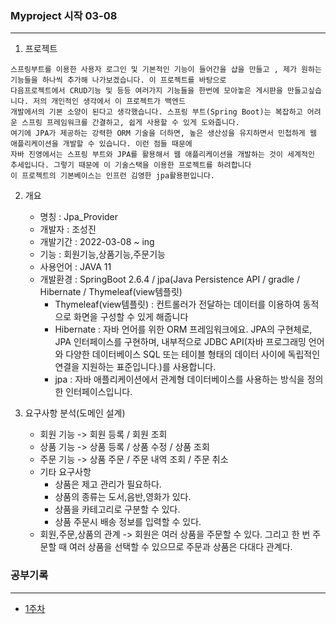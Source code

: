 ### Myproject 시작 03-08
---


1. 프로젝트
```
스프링부트를 이용한 사용자 로그인 및 기본적인 기능이 들어간을 샵을 만들고 , 제가 원하는 기능들을 하나씩 추가해 나가보겠습니다. 이 프로젝트를 바탕으로 
다음프로젝트에서 CRUD기능 및 등등 여러가지 기능들을 한번에 모아놓은 게시판을 만들고싶습니다. 저의 개인적인 생각에서 이 프로젝트가 백엔드
개발에서의 기본 소양이 된다고 생각했습니다. 스프링 부트(Spring Boot)는 복잡하고 어려운 스프링 프레임워크를 간결하고, 쉽게 사용할 수 있게 도와줍니다.
여기에 JPA가 제공하는 강력한 ORM 기술을 더하면, 높은 생산성을 유지하면서 민첩하게 웹 애플리케이션을 개발할 수 있습니다. 이런 점들 때문에 
자바 진영에서는 스프링 부트와 JPA를 활용해서 웹 애플리케이션을 개발하는 것이 세계적인 추세입니다. 그렇기 때문에 이 기술스택을 이용한 프로젝트를 하려합니다
이 프로젝트의 기본베이스는 인프런 김영한 jpa활용편입니다.
```

2. 개요
   + 명칭 : Jpa_Provider
   + 개발자 : 조성진
   + 개발기간 : 2022-03-08 ~ ing
   + 기능 : 회원기능,상품기능,주문기능
   + 사용언어 : JAVA 11
   + 개발환경 : SpringBoot 2.6.4 / jpa(Java Persistence API / gradle / Hibernate / Thymeleaf(view템플릿)
       + Thymeleaf(view템플릿) : 컨트롤러가 전달하는 데이터를 이용하여 동적으로 화면을 구성할 수 있게 해줍니다
       + Hibernate : 자바 언어를 위한 ORM 프레임워크에요. JPA의 구현체로, JPA 인터페이스를 구현하며, 내부적으로
               JDBC API(자바 프로그래밍 언어와 다양한 데이터베이스 SQL 또는 테이블 형태의 데이터 사이에 독립적인 연결을 지원하는 표준입니다.)를
              사용합니다.
       + jpa : 자바 애플리케이션에서 관계형 데이터베이스를 사용하는 방식을 정의한 인터페이스입니다.


3. 요구사항 분석(도메인 설계)
    + 회원 기능 -> 회원 등록 / 회원 조회
    + 상품 기능 -> 상품 등록 / 상품 수정 / 상품 조회
    + 주문 기능 -> 상품 주문 / 주문 내역 조회 / 주문 취소 
    + 기타 요구사항
       + 상품은 제고 관리가 필요하다.
       + 상품의 종류는 도서,음반,영화가 있다.
       + 상품을 카테고리로 구분할 수 있다.
       + 상품 주문시 배송 정보를 입력할 수 있다.
    + 회원,주문,상품의 관계 -> 회원은 여러 상품을 주문할 수 있다. 그리고 한 번 주문할 때 여러 상품을 선택할 수
                             있으므로 주문과 상품은 다대다 관계다. 
                             
                             


### 공부기록
----

* [1주차](https://github.com/Jorados/Myproject/blob/main/Progress/1%EC%A3%BC%EC%B0%A8.md)

